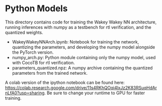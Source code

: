 # Python Models

This directory contains code for training the Wakey Wakey NN architecture, running inferences
with numpy as a testbench for rtl verification, and the quantized weights.

- WakeyWakeyNNArch.ipynb: Notebook for training the network, quantizing the parameters, and developing the numpy model alongside the PyTorch version.
- numpy_arch.py: Python module containing only the numpy model, used with CocoTB for rtl verification.
- parameters_quantized.npz: A numpy archive containing the quantized parameters from the trained network.

A colab version of the ipython notebook can be found here: https://colab.research.google.com/drive/11s4RKhQOqi4lxJz2K83RSuqHdArnLfA0?usp=sharing. Be sure to change your runtime to GPU for faster training.
